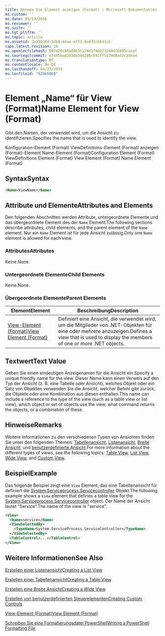 ```yaml
---
title: Nennen Sie Element anzeigen (Format) | Microsoft-Dokumentation
ms.custom: ''
ms.date: 09/13/2016
ms.reviewer: ''
ms.suite: ''
ms.tgt_pltfrm: ''
ms.topic: article
ms.assetid: 3a31010d-1db9-44ae-a7f3-6ed32cb641cb
caps.latest.revision: 16
ms.openlocfilehash: 097d20cb6a04635124d1f96823248df6095ca1af
ms.sourcegitcommit: e7445ba8203da304286c591ff513900ad1c244a4
ms.translationtype: MT
ms.contentlocale: de-DE
ms.lasthandoff: 04/23/2019
ms.locfileid: "62065069"
---
```

# <a name="name-element-for-view-format"></a><span data-ttu-id="a60f7-102">Element „Name“ für View (Format)</span><span class="sxs-lookup"><span data-stu-id="a60f7-102">Name Element for View (Format)</span></span>

<span data-ttu-id="a60f7-103">Gibt den Namen, der verwendet wird, um die Ansicht zu identifizieren.</span><span class="sxs-lookup"><span data-stu-id="a60f7-103">Specifies the name that is used to identify the view.</span></span>

<span data-ttu-id="a60f7-104">Konfiguration-Element (Format) ViewDefinitions-Element (Format) anzeigen (Format)-Element Name-Element (Format)</span><span class="sxs-lookup"><span data-stu-id="a60f7-104">Configuration Element (Format) ViewDefinitions Element (Format) View Element (Format) Name Element (Format)</span></span>

## <a name="syntax"></a><span data-ttu-id="a60f7-105">Syntax</span><span class="sxs-lookup"><span data-stu-id="a60f7-105">Syntax</span></span>

```xml
<Name>ViewName</Name>
```

## <a name="attributes-and-elements"></a><span data-ttu-id="a60f7-106">Attribute und Elemente</span><span class="sxs-lookup"><span data-stu-id="a60f7-106">Attributes and Elements</span></span>

<span data-ttu-id="a60f7-107">Den folgenden Abschnitten werden Attribute, untergeordnete Elemente und das übergeordnete Element des der `Name` Element.</span><span class="sxs-lookup"><span data-stu-id="a60f7-107">The following sections describe attributes, child elements, and the parent element of the `Name` element.</span></span> <span data-ttu-id="a60f7-108">Nur ein `Name` Element ist für jede Ansicht zulässig.</span><span class="sxs-lookup"><span data-stu-id="a60f7-108">Only one `Name` element is allowed for each view.</span></span>

### <a name="attributes"></a><span data-ttu-id="a60f7-109">Attributes</span><span class="sxs-lookup"><span data-stu-id="a60f7-109">Attributes</span></span>

<span data-ttu-id="a60f7-110">Keine.</span><span class="sxs-lookup"><span data-stu-id="a60f7-110">None.</span></span>

### <a name="child-elements"></a><span data-ttu-id="a60f7-111">Untergeordnete Elemente</span><span class="sxs-lookup"><span data-stu-id="a60f7-111">Child Elements</span></span>

<span data-ttu-id="a60f7-112">Keine.</span><span class="sxs-lookup"><span data-stu-id="a60f7-112">None.</span></span>

### <a name="parent-elements"></a><span data-ttu-id="a60f7-113">Übergeordnete Elemente</span><span class="sxs-lookup"><span data-stu-id="a60f7-113">Parent Elements</span></span>

|<span data-ttu-id="a60f7-114">Element</span><span class="sxs-lookup"><span data-stu-id="a60f7-114">Element</span></span>|<span data-ttu-id="a60f7-115">Beschreibung</span><span class="sxs-lookup"><span data-stu-id="a60f7-115">Description</span></span>|
|-------------|-----------------|
|[<span data-ttu-id="a60f7-116">View-Element (Format)</span><span class="sxs-lookup"><span data-stu-id="a60f7-116">View Element (Format)</span></span>](./view-element-format.md)|<span data-ttu-id="a60f7-117">Definiert eine Ansicht, die verwendet wird, um die Mitglieder von .NET-Objekten für eine oder mehrere anzuzeigen.</span><span class="sxs-lookup"><span data-stu-id="a60f7-117">Defines a view that is used to display the members of one or more .NET objects.</span></span>|

## <a name="text-value"></a><span data-ttu-id="a60f7-118">Textwert</span><span class="sxs-lookup"><span data-stu-id="a60f7-118">Text Value</span></span>

<span data-ttu-id="a60f7-119">Geben Sie einen eindeutigen Anzeigenamen für die Ansicht ein.</span><span class="sxs-lookup"><span data-stu-id="a60f7-119">Specify a unique friendly name for the view.</span></span> <span data-ttu-id="a60f7-120">Dieser Name kann einen Verweis auf den Typ der Ansicht (z. B. eine Tabelle oder Ansicht), welches Objekt oder ein Satz von Objekten verwenden Sie die Ansicht, welcher Befehl gibt zurück, die Objekte oder eine Kombination aus diesen enthalten.</span><span class="sxs-lookup"><span data-stu-id="a60f7-120">This name can include a reference to the type of the view (such as a table view or list view), which object or set of objects use the view, what command returns the objects, or a combination of these.</span></span>

## <a name="remarks"></a><span data-ttu-id="a60f7-121">Hinweise</span><span class="sxs-lookup"><span data-stu-id="a60f7-121">Remarks</span></span>

<span data-ttu-id="a60f7-122">Weitere Informationen zu den verschiedenen Typen von Ansichten finden Sie unter den folgenden Themen: [Tabellenansicht](./creating-a-table-view.md), [Listenansicht](./creating-a-list-view.md), [Breite Ansicht](./creating-a-wide-view.md), und [benutzerdefinierte Ansicht](./creating-custom-controls.md).</span><span class="sxs-lookup"><span data-stu-id="a60f7-122">For more information about the different types of views, see the following topics: [Table View](./creating-a-table-view.md), [List View](./creating-a-list-view.md), [Wide View](./creating-a-wide-view.md), and [Custom View](./creating-custom-controls.md).</span></span>

## <a name="example"></a><span data-ttu-id="a60f7-123">Beispiel</span><span class="sxs-lookup"><span data-stu-id="a60f7-123">Example</span></span>

<span data-ttu-id="a60f7-124">Das folgende Beispiel zeigt eine `View` Element, das eine Tabellenansicht für definiert die [System.Serviceprocess.Servicecontroller](/dotnet/api/System.ServiceProcess.ServiceController) Objekt.</span><span class="sxs-lookup"><span data-stu-id="a60f7-124">The following example shows a `View` element that defines a table view for the [System.Serviceprocess.Servicecontroller](/dotnet/api/System.ServiceProcess.ServiceController) object.</span></span> <span data-ttu-id="a60f7-125">Der Name der Ansicht lautet "Service".</span><span class="sxs-lookup"><span data-stu-id="a60f7-125">The name of the view is "service".</span></span>

```xml
<View>
  <Name>service</Name>
  <ViewSelectedBy>
    <TypeName>System.ServiceProcess.ServiceController</TypeName>
  </ViewSelectedBy>
  <TableControl>...</TableControl>
</View>

```

## <a name="see-also"></a><span data-ttu-id="a60f7-126">Weitere Informationen</span><span class="sxs-lookup"><span data-stu-id="a60f7-126">See Also</span></span>

[<span data-ttu-id="a60f7-127">Erstellen einer Listenansicht</span><span class="sxs-lookup"><span data-stu-id="a60f7-127">Creating a List View</span></span>](./creating-a-list-view.md)

[<span data-ttu-id="a60f7-128">Erstellen einer Tabellenansicht</span><span class="sxs-lookup"><span data-stu-id="a60f7-128">Creating a Table View</span></span>](./creating-a-table-view.md)

[<span data-ttu-id="a60f7-129">Erstellen eine Breite Ansicht</span><span class="sxs-lookup"><span data-stu-id="a60f7-129">Creating a Wide View</span></span>](./creating-a-wide-view.md)

[<span data-ttu-id="a60f7-130">Erstellen von benutzerdefinierten Steuerelementen</span><span class="sxs-lookup"><span data-stu-id="a60f7-130">Creating Custom Controls</span></span>](./creating-custom-controls.md)

[<span data-ttu-id="a60f7-131">View-Element (Format)</span><span class="sxs-lookup"><span data-stu-id="a60f7-131">View Element (Format)</span></span>](./view-element-format.md)

[<span data-ttu-id="a60f7-132">Schreiben Sie eine Formatierungsdatei PowerShell</span><span class="sxs-lookup"><span data-stu-id="a60f7-132">Writing a PowerShell Formatting File</span></span>](./writing-a-powershell-formatting-file.md)
